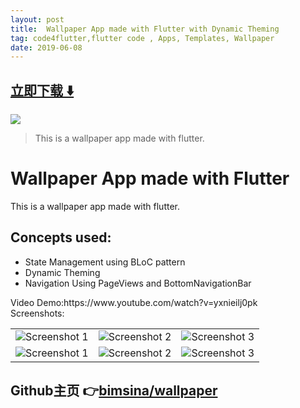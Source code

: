 ```yaml
---
layout: post
title:  Wallpaper App made with Flutter with Dynamic Theming
tag: code4flutter,flutter code , Apps, Templates, Wallpaper
date: 2019-06-08
---
```


 


## [立即下载 ️⬇️ ](https://codeload.github.com/bimsina/wallpaper/zip/master) 


 
![](https://flutterawesome.com/content/images/2019/05/Wallpaper-App-made-with-Flutter.jpg)
 
>
> This is a wallpaper app made with flutter.
>

 
# Wallpaper App made with Flutter
 This is a wallpaper app made with flutter.<br>
## Concepts used:
<ul>
<li>State Management using BLoC pattern</li>
<li>Dynamic Theming</li>
<li>Navigation Using PageViews and BottomNavigationBar</li>
</ul>
Video Demo:https://www.youtube.com/watch?v=yxnieilj0pk<br>
Screenshots:<br>
<table style={border:"none"}><tr>
<td><img src="https://user-images.githubusercontent.com/29589003/57224155-344d6180-7028-11e9-910d-2b9a432f4ed0.png" alt="Screenshot 1"/></td>
<td><img src="https://user-images.githubusercontent.com/29589003/57224187-5a730180-7028-11e9-8221-1a4dbfadc0c2.png" alt="Screenshot 2"/></td>
<td><img src="https://user-images.githubusercontent.com/29589003/57224210-6ced3b00-7028-11e9-8d0f-06eca205c63c.png" alt="Screenshot 3"/></td>
</tr>

<tr>
<td><img src="https://user-images.githubusercontent.com/29589003/57224267-98702580-7028-11e9-8a05-c720665e0b07.png" alt="Screenshot 1"/></td>
<td><img src="https://user-images.githubusercontent.com/29589003/57224283-aaea5f00-7028-11e9-9eaf-e85f9e322e5b.png" alt="Screenshot 2"/></td>
<td><img src="https://user-images.githubusercontent.com/29589003/57224288-b3429a00-7028-11e9-9fed-4b54a2a202ce.png" alt="Screenshot 3"/></td>
</tr>
</table>

## Github主页 👉[bimsina/wallpaper](http://github.com/bimsina/wallpaper)